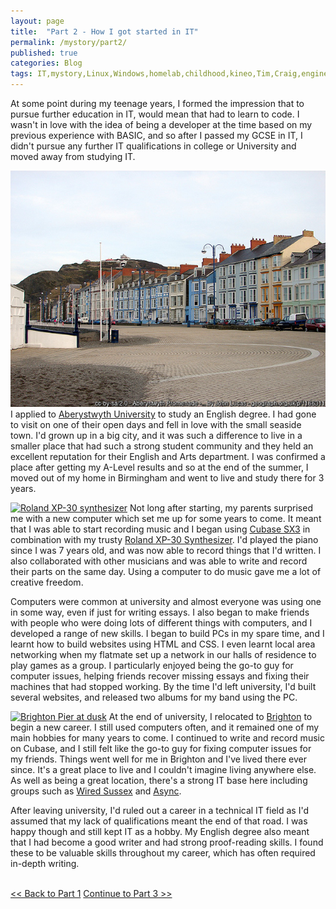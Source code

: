 ```yaml
---
layout: page
title:  "Part 2 - How I got started in IT"
permalink: /mystory/part2/
published: true
categories: Blog
tags: IT,mystory,Linux,Windows,homelab,childhood,kineo,Tim,Craig,engineer,application,developer,coding,sysadmin,systems,administrator,qualifications,certifications,aberystwyth,university,study,music,xp-30,cubase,sx3,ms-dos,prince,persia,sierra,online,on-line,ibm,adventure,games,soundblaster,creative,sord,m5,birmingham,english,degree,basic,gcse,recording,writing,monitors,four,three,senior,client,services,manager,architect,developers,technical,ubuntu,php,apache,mysql,postgresql,postgres,server,dual boot,comptia,security+,network+,aws,azure
---
```

At some point during my teenage years, I formed the impression that to pursue further education in IT, would mean that had to learn to code. I wasn't in love with the idea of being a developer at the time based on my previous experience with BASIC, and so after I passed my GCSE in IT, I didn't pursue any further IT qualifications in college or University and moved away from studying IT.

<a href="/_pictures/geograph-1166311-by-John-Lucas.jpg" target="_blank">
<img src="/_pictures/geograph-1166311-by-John-Lucas.jpg" alt="Aberystwyth University" class="leftimg" /></a>
I applied to <a href="https://www.aber.ac.uk/en/" target="_blank">Aberystwyth University</a> to study an English degree. I had gone to visit on one of their open days and fell in love with the small seaside town. I'd grown up in a big city, and it was such a difference to live in a smaller place that had such a strong student community and they held an excellent reputation for their English and Arts department. I was confirmed a place after getting my A-Level results and so at the end of the summer, I moved out of my home in Birmingham and went to live and study there for 3 years.   

<a title="Verdel, CC BY-SA 3.0 &lt;https://creativecommons.org/licenses/by-sa/3.0&gt;, via Wikimedia Commons" href="https://commons.wikimedia.org/wiki/File:Roland_XP-30_synthesizer.jpg" target="_blank"><img width="512" alt="Roland XP-30 synthesizer" src="https://upload.wikimedia.org/wikipedia/commons/thumb/d/dc/Roland_XP-30_synthesizer.jpg/512px-Roland_XP-30_synthesizer.jpg" class="rightimg"></a>
Not long after starting, my parents surprised me with a new computer which set me up for some years to come. It meant that I was able to start recording music and I began using <a href="https://en.wikipedia.org/wiki/Steinberg_Cubase" target="_blank">Cubase SX3</a> in combination with my trusty <a href="https://www.roland.com/uk/products/xp-30/" target="_blank">Roland XP-30 Synthesizer</a>. I'd played the piano since I was 7 years old, and was now able to record things that I'd written. I also collaborated with other musicians and was able to write and record their parts on the same day. Using a computer to do music gave me a lot of creative freedom.  

Computers were common at university and almost everyone was using one in some way, even if just for writing essays. I also began to make friends with people who were doing lots of different things with computers, and I developed a range of new skills. I began to build PCs in my spare time, and I learnt how to build websites using HTML and CSS. I even learnt local area networking when my flatmate set up a network in our halls of residence to play games as a group. I particularly enjoyed being the go-to guy for computer issues, helping friends recover missing essays and fixing their machines that had stopped working. By the time I'd left university, I'd built several websites, and released two albums for my band using the PC.

<a title="hozinja, CC BY 2.0 &lt;https://creativecommons.org/licenses/by/2.0&gt;, via Wikimedia Commons" href="https://commons.wikimedia.org/wiki/File:Brighton_Pier_at_dusk.jpg" target="_blank"><img width="512" class="leftimg" alt="Brighton Pier at dusk" src="https://upload.wikimedia.org/wikipedia/commons/thumb/e/e0/Brighton_Pier_at_dusk.jpg/512px-Brighton_Pier_at_dusk.jpg"></a>
At the end of university, I relocated to <a href="https://en.wikipedia.org/wiki/Brighton" target="_blank">Brighton</a> to begin a new career. I still used computers often, and it remained one of my main hobbies for many years to come. I continued to write and record music on Cubase, and I still felt like the go-to guy for fixing computer issues for my friends. Things went well for me in Brighton and I've lived there ever since. It's a great place to live and I couldn't imagine living anywhere else. As well as being a great location, there's a strong IT base here including groups such as <a href="https://www.wiredsussex.com/" target="_blank">Wired Sussex</a> and <a href="https://asyncjs.com/" target="_blank">Async</a>.

After leaving university, I'd ruled out a career in a technical IT field as I'd assumed that my lack of qualifications meant the end of that road. I was happy though and still kept IT as a hobby. My English degree also meant that I had become a good writer and had strong proof-reading skills. I found these to be valuable skills throughout my career, which has often required in-depth writing.
<br><br>
<div><a id="l" href="/mystory/part1"><< Back to Part 1</a>&nbsp;<a id="r" href="/mystory/part3">Continue to Part 3 >></a></div>
<br>
